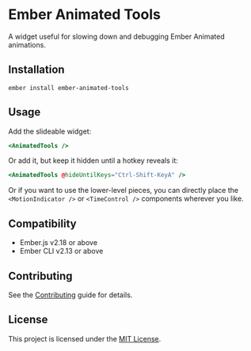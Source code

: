 # Ember Animated Tools

A widget useful for slowing down and debugging Ember Animated animations.


Installation
------------------------------------------------------------------------------

```
ember install ember-animated-tools
```

Usage
------------------------------------------------------------------------------

Add the slideable widget:

```hbs
<AnimatedTools />
```

Or add it, but keep it hidden until a hotkey reveals it:

```hbs
<AnimatedTools @hideUntilKeys="Ctrl-Shift-KeyA" />
```

Or if you want to use the lower-level pieces, you can directly place the `<MotionIndicator />` or `<TimeControl />` components wherever you like.


Compatibility
------------------------------------------------------------------------------

* Ember.js v2.18 or above
* Ember CLI v2.13 or above


Contributing
------------------------------------------------------------------------------

See the [Contributing](CONTRIBUTING.md) guide for details.


License
------------------------------------------------------------------------------

This project is licensed under the [MIT License](LICENSE.md).
